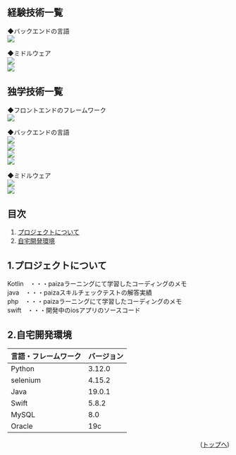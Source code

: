 <div id="top"></div>


## 経験技術一覧

<!-- シールド一覧 -->

<p style="display: inline">
  
  ◆バックエンドの言語<br>
  <img src="https://img.shields.io/badge/-java-F2C63C.svg?logo=java&style=for-the-badge">
  
  ◆ミドルウェア<br>
  <img src="https://img.shields.io/badge/-Oracle-4479A1.svg?logo=Oracle&style=for-the-badge&logoColor=white">
  <br>
  <img src="https://img.shields.io/badge/-PostgreSql-4479A1.svg?logo=PostgreSql&style=for-the-badge&logoColor=white">
</p>


## 独学技術一覧

<!-- シールド一覧 -->

<p style="display: inline">
  ◆フロントエンドのフレームワーク<br>
  <img src="https://img.shields.io/badge/-Swift-20232A?style=for-the-badge&logo=Swift&logoColor=61DAFB">
  
  ◆バックエンドの言語<br>
  <img src="https://img.shields.io/badge/-Python-F2C63C.svg?logo=python&style=for-the-badge">
  <br>
  <img src="https://img.shields.io/badge/-java-F2C63C.svg?logo=java&style=for-the-badge">
  <br>
  <img src="https://img.shields.io/badge/-php-F2C63C.svg?logo=php&style=for-the-badge">
  <br>
  <img src="https://img.shields.io/badge/-Kotlin-F2C63C.svg?logo=Kotlin&style=for-the-badge">
  
  ◆ミドルウェア<br>
  <img src="https://img.shields.io/badge/-MySQL-4479A1.svg?logo=mysql&style=for-the-badge&logoColor=white">
  <br>
  <img src="https://img.shields.io/badge/-Oracle-4479A1.svg?logo=Oracle&style=for-the-badge&logoColor=white">  
</p>

## 目次

1. [プロジェクトについて](#1.プロジェクトについて)
2. [自宅開発環境](#2.自宅開発環境)


<!-- プロジェクトについて -->

## 1.プロジェクトについて

Kotlin　・・・paizaラーニングにて学習したコーディングのメモ
<br>
java　・・・paizaスキルチェックテストの解答実績
<br>
php　・・・paizaラーニングにて学習したコーディングのメモ
<br>
swift　・・・開発中のiosアプリのソースコード



## 2.自宅開発環境

<!-- 言語、フレームワーク、ミドルウェア、インフラの一覧とバージョンを記載 -->

| 言語・フレームワーク  | バージョン |
| --------------------- | ---------- |
| Python                | 3.12.0     |
| selenium              | 4.15.2     |
| Java                  | 19.0.1     |
| Swift                 | 5.8.2      |
| MySQL                 | 8.0        |
| Oracle                | 19c        |


<p align="right">(<a href="#top">トップへ</a>)</p>
